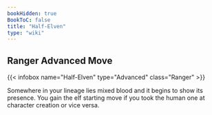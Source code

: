 ```yaml
---
bookHidden: true
BookToC: false
title: "Half-Elven"
type: "wiki"
---
```

## Ranger Advanced Move
{{< infobox name="Half-Elven" type="Advanced" class="Ranger" >}}

Somewhere in your lineage lies mixed blood and it begins to show its presence. You gain the elf starting move if you took the human one at character creation or vice versa.